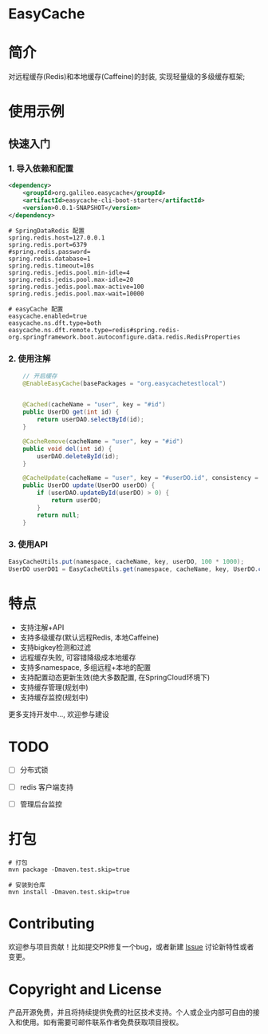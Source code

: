 # EasyCache

# 简介

对远程缓存(Redis)和本地缓存(Caffeine)的封装, 实现轻量级的多级缓存框架; 

# 使用示例

## 快速入门

### 1. 导入依赖和配置

```xml
<dependency>
    <groupId>org.galileo.easycache</groupId>
    <artifactId>easycache-cli-boot-starter</artifactId>
    <version>0.0.1-SNAPSHOT</version>
</dependency>
```

```properties
# SpringDataRedis 配置
spring.redis.host=127.0.0.1
spring.redis.port=6379
#spring.redis.password=
spring.redis.database=1
spring.redis.timeout=10s
spring.redis.jedis.pool.min-idle=4
spring.redis.jedis.pool.max-idle=20
spring.redis.jedis.pool.max-active=100
spring.redis.jedis.pool.max-wait=10000

# easyCache 配置
easycache.enabled=true
easycache.ns.dft.type=both
easycache.ns.dft.remote.type=redis#spring.redis-org.springframework.boot.autoconfigure.data.redis.RedisProperties
```

### 2. 使用注解

```java
    // 开启缓存
    @EnableEasyCache(basePackages = "org.easycachetestlocal")


    @Cached(cacheName = "user", key = "#id")
    public UserDO get(int id) {
        return userDAO.selectById(id);
    }

    @CacheRemove(cacheName = "user", key = "#id")
    public void del(int id) {
        userDAO.deleteById(id);
    }

    @CacheUpdate(cacheName = "user", key = "#userDO.id", consistency = ConsistencyType.EVENTUAL)
    public UserDO update(UserDO userDO) {
        if (userDAO.updateById(userDO) > 0) {
            return userDO;
        }
        return null;
    }
```

### 3. 使用API

```java
EasyCacheUtils.put(namespace, cacheName, key, userDO, 100 * 1000);
UserDO userDO1 = EasyCacheUtils.get(namespace, cacheName, key, UserDO.class);
```



# 特点

- 支持注解+API
- 支持多级缓存(默认远程Redis, 本地Caffeine)
- 支持bigkey检测和过滤
- 远程缓存失败, 可容错降级成本地缓存
- 支持多namespace, 多组远程+本地的配置
- 支持配置动态更新生效(绝大多数配置, 在SpringCloud环境下)
- 支持缓存管理(规划中)
- 支持缓存监控(规划中)


更多支持开发中..., 欢迎参与建设

# TODO 
- [ ] 分布式锁
- [ ] redis 客户端支持
- [ ] 管理后台监控


# 打包

```
# 打包
mvn package -Dmaven.test.skip=true

# 安装到仓库
mvn install -Dmaven.test.skip=true

```

# Contributing

欢迎参与项目贡献！比如提交PR修复一个bug，或者新建 [Issue](!(https://github.com/noseew/easycache/issues)) 讨论新特性或者变更。

# Copyright and License

产品开源免费，并且将持续提供免费的社区技术支持。个人或企业内部可自由的接入和使用。如有需要可邮件联系作者免费获取项目授权。




